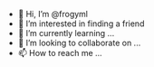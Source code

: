 - 👋 Hi, I’m @frogyml
- 👀 I’m interested in finding a friend
- 🌱 I’m currently learning ...
- 💞️ I’m looking to collaborate on ...
- 📫 How to reach me ...

<!---
frogyml/frogyml is a ✨ special ✨ repository because its `README.md` (this file) appears on your GitHub profile.
You can click the Preview link to take a look at your changes.
--->
